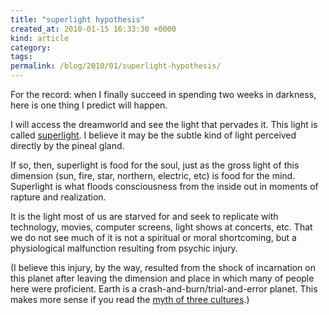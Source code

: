 ```yaml
---
title: "superlight hypothesis"
created_at: 2010-01-15 16:33:30 +0000
kind: article
category: 
tags: 
permalink: /blog/2010/01/superlight-hypothesis/
---
```


For the record: when I finally succeed in spending two weeks in darkness, here is one thing I predict will happen.

I will access the dreamworld and see the light that pervades it. This light is called [superlight][1]. I believe it may be the subtle kind of light perceived directly by the pineal gland.

If so, then, superlight is food for the soul, just as the gross light of this dimension (sun, fire, star, northern, electric, etc) is food for the mind. Superlight is what floods consciousness from the inside out in moments of rapture and realization.

It is the light most of us are starved for and seek to replicate with technology, movies, computer screens, light shows at concerts, etc. That we do not see much of it is not a spiritual or moral shortcoming, but a physiological malfunction resulting from psychic injury.

(I believe this injury, by the way, resulted from the shock of incarnation on this planet after leaving the dimension and place in which many of people here were proficient. Earth is a crash-and-burn/trial-and-error planet. This makes more sense if you read the [myth of three cultures][2].)

   [1]: http://web.archive.org/web/20130121174630/http://customers.hbci.com/~wenonah/new/milewski.htm
   [2]: /other-writings/myths/
